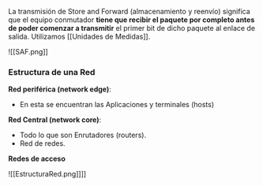 La transmisión de Store and Forward (almacenamiento y reenvío) significa que el equipo conmutador **tiene que recibir el paquete por completo antes de poder comenzar a transmitir** el primer bit de dicho paquete al enlace de salida. Utilizamos [[Unidades de Medidas]].

![[SAF.png]]

### Estructura de una Red

**Red periférica (network edge)**:
- En esta se encuentran las Aplicaciones y terminales (hosts)

**Red Central (network core)**:
- Todo lo que son Enrutadores (routers). 
- Red de redes.

**Redes de acceso**




![[EstructuraRed.png]]]]
